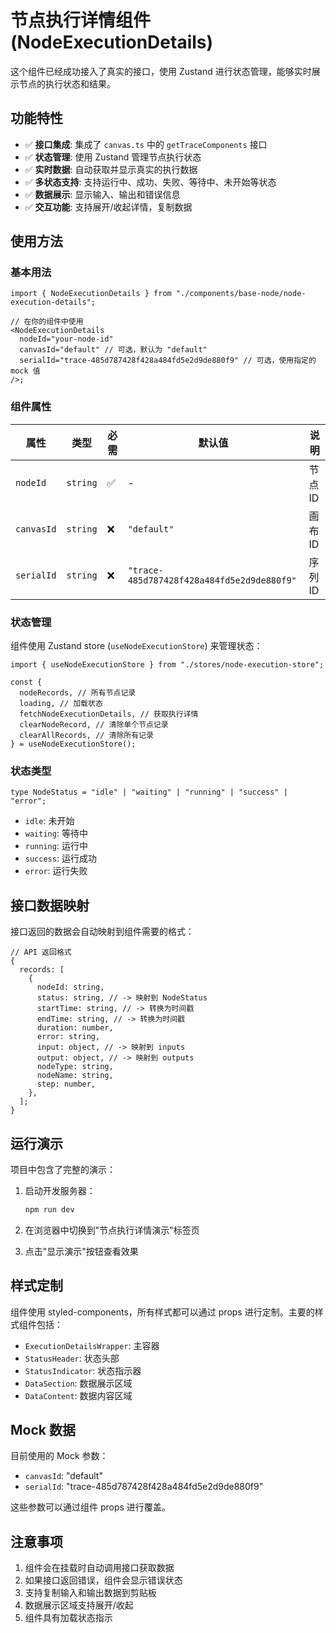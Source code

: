 # 节点执行详情组件 (NodeExecutionDetails)

这个组件已经成功接入了真实的接口，使用 Zustand 进行状态管理，能够实时展示节点的执行状态和结果。

## 功能特性

- ✅ **接口集成**: 集成了 `canvas.ts` 中的 `getTraceComponents` 接口
- ✅ **状态管理**: 使用 Zustand 管理节点执行状态
- ✅ **实时数据**: 自动获取并显示真实的执行数据
- ✅ **多状态支持**: 支持运行中、成功、失败、等待中、未开始等状态
- ✅ **数据展示**: 显示输入、输出和错误信息
- ✅ **交互功能**: 支持展开/收起详情，复制数据

## 使用方法

### 基本用法

```tsx
import { NodeExecutionDetails } from "./components/base-node/node-execution-details";

// 在你的组件中使用
<NodeExecutionDetails
  nodeId="your-node-id"
  canvasId="default" // 可选，默认为 "default"
  serialId="trace-485d787428f428a484fd5e2d9de880f9" // 可选，使用指定的 mock 值
/>;
```

### 组件属性

| 属性       | 类型     | 必需 | 默认值                                     | 说明    |
| ---------- | -------- | ---- | ------------------------------------------ | ------- |
| `nodeId`   | `string` | ✅   | -                                          | 节点 ID |
| `canvasId` | `string` | ❌   | `"default"`                                | 画布 ID |
| `serialId` | `string` | ❌   | `"trace-485d787428f428a484fd5e2d9de880f9"` | 序列 ID |

### 状态管理

组件使用 Zustand store (`useNodeExecutionStore`) 来管理状态：

```tsx
import { useNodeExecutionStore } from "./stores/node-execution-store";

const {
  nodeRecords, // 所有节点记录
  loading, // 加载状态
  fetchNodeExecutionDetails, // 获取执行详情
  clearNodeRecord, // 清除单个节点记录
  clearAllRecords, // 清除所有记录
} = useNodeExecutionStore();
```

### 状态类型

```tsx
type NodeStatus = "idle" | "waiting" | "running" | "success" | "error";
```

- `idle`: 未开始
- `waiting`: 等待中
- `running`: 运行中
- `success`: 运行成功
- `error`: 运行失败

## 接口数据映射

接口返回的数据会自动映射到组件需要的格式：

```tsx
// API 返回格式
{
  records: [
    {
      nodeId: string,
      status: string, // -> 映射到 NodeStatus
      startTime: string, // -> 转换为时间戳
      endTime: string, // -> 转换为时间戳
      duration: number,
      error: string,
      input: object, // -> 映射到 inputs
      output: object, // -> 映射到 outputs
      nodeType: string,
      nodeName: string,
      step: number,
    },
  ];
}
```

## 运行演示

项目中包含了完整的演示：

1. 启动开发服务器：

   ```bash
   npm run dev
   ```

2. 在浏览器中切换到"节点执行详情演示"标签页

3. 点击"显示演示"按钮查看效果

## 样式定制

组件使用 styled-components，所有样式都可以通过 props 进行定制。主要的样式组件包括：

- `ExecutionDetailsWrapper`: 主容器
- `StatusHeader`: 状态头部
- `StatusIndicator`: 状态指示器
- `DataSection`: 数据展示区域
- `DataContent`: 数据内容区域

## Mock 数据

目前使用的 Mock 参数：

- `canvasId`: "default"
- `serialId`: "trace-485d787428f428a484fd5e2d9de880f9"

这些参数可以通过组件 props 进行覆盖。

## 注意事项

1. 组件会在挂载时自动调用接口获取数据
2. 如果接口返回错误，组件会显示错误状态
3. 支持复制输入和输出数据到剪贴板
4. 数据展示区域支持展开/收起
5. 组件具有加载状态指示
